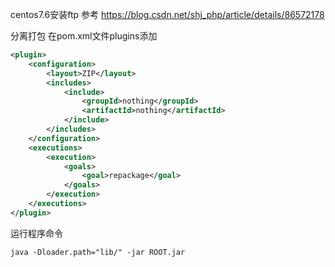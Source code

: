 centos7.6安装ftp
参考 https://blog.csdn.net/shj_php/article/details/86572178


分离打包
在pom.xml文件plugins添加
```xml
<plugin>
    <configuration>
        <layout>ZIP</layout>
        <includes>
            <include>
                <groupId>nothing</groupId>
                <artifactId>nothing</artifactId>
            </include>
        </includes>
    </configuration>
    <executions>
        <execution>
            <goals>
                <goal>repackage</goal>
            </goals>
        </execution>
    </executions>
</plugin>
````
运行程序命令
````shell script
java -Dloader.path="lib/" -jar ROOT.jar
````